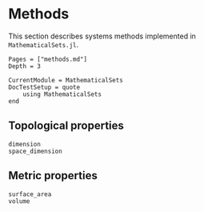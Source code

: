 # Methods

This section describes systems methods implemented in `MathematicalSets.jl`.

```@contents
Pages = ["methods.md"]
Depth = 3
```

```@meta
CurrentModule = MathematicalSets
DocTestSetup = quote
    using MathematicalSets
end
```

## Topological properties

```@docs
dimension
space_dimension
```

## Metric properties

```@docs
surface_area
volume
```

